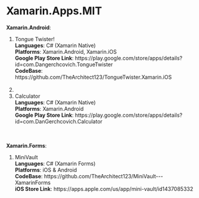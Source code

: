 # Xamarin.Apps.MIT
 
<strong>Xamarin.Android</strong>:
<ol>
 <li>
 Tongue Twister!
 </br>
 <strong>Languages</strong>: C# (Xamarin Native)
 </br><strong>Platforms</strong>: Xamarin.Android, Xamarin.iOS
 </br>
 <strong>Google Play Store Link</strong>: https://play.google.com/store/apps/details?id=com.Dangerchcovich.TongueTwister
 </br>
 <strong>CodeBase</strong>: https://github.com/TheArchitect123/TongueTwister.Xamarin.iOS
 </br>
 </br>
 <li>
 
 <li>
 Calculator
 </br>
 <strong>Languages</strong>: C# (Xamarin Native)
 </br><strong>Platforms</strong>: Xamarin.Android
 </br>
 <strong>Google Play Store Link</strong>: https://play.google.com/store/apps/details?id=com.DanGerchcovich.Calculator
 </br>

 </ol>


</br>
</br>
<strong>Xamarin.Forms</strong>:
</br>
<ol>
<li>
MiniVault 
</br>
<strong>Languages</strong>: C# (Xamarin Forms)
</br>
<strong>Platforms</strong>: iOS & Android
</br>
<strong>CodeBase</strong>: https://github.com/TheArchitect123/MiniVault---XamarinForms
</br><strong>iOS Store Link</strong>: https://apps.apple.com/us/app/mini-vault/id1437085332
</li>
</ol>

